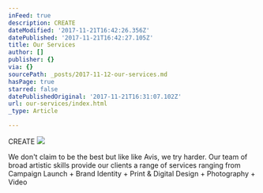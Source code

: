 ```yaml
---
inFeed: true
description: CREATE
dateModified: '2017-11-21T16:42:26.356Z'
datePublished: '2017-11-21T16:42:27.105Z'
title: Our Services
author: []
publisher: {}
via: {}
sourcePath: _posts/2017-11-12-our-services.md
hasPage: true
starred: false
datePublishedOriginal: '2017-11-21T16:31:07.102Z'
url: our-services/index.html
_type: Article

---
```

CREATE
![](https://the-grid-user-content.s3-us-west-2.amazonaws.com/a867a5e5-8dbe-40c1-a05d-59305f3d89ce.jpg)

We don't claim to be the best but like like Avis, we try harder. Our team of broad artistic skills provide our clients a range of services ranging from Campaign Launch + Brand Identity + Print & Digital Design + Photography + Video